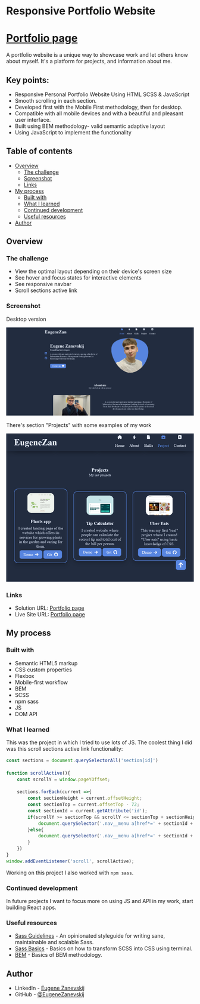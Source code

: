 # Responsive Portfolio Website



# [Portfolio page](https://eugenezanevskij.github.io/portfolio-page/)

A portfolio website is a unique way to showcase work and let others know about myself. It's a platform for projects, and information about me.

## Key points:

- Responsive Personal Portfolio Website Using HTML SCSS & JavaScript
- Smooth scrolling in each section.
- Developed first with the Mobile First methodology, then for desktop.
- Compatible with all mobile devices and with a beautiful and pleasant user interface.
- Built using BEM methodology- valid semantic adaptive layout
- Using JavaScript to implement the functionality

## Table of contents

- [Overview](#overview)
  - [The challenge](#the-challenge)
  - [Screenshot](#screenshot)
  - [Links](#links)
- [My process](#my-process)
  - [Built with](#built-with)
  - [What I learned](#what-i-learned)
  - [Continued development](#continued-development)
  - [Useful resources](#useful-resources)
- [Author](#author)

## Overview

### The challenge

- View the optimal layout depending on their device's screen size
- See hover and focus states for interactive elements
- See responsive navbar
- Scroll sections active link

### Screenshot

Desktop version

![](assets/screenshots/screenshot-desktop.png)

There's section "Projects" with some examples of my work

![](assets/screenshots/screensot-projects.png)

### Links

- Solution URL: [Portfolio page](https://github.com/EugeneZanevskij/portfolio-page)
- Live Site URL: [Portfolio page](https://eugenezanevskij.github.io/portfolio-page/)

## My process

### Built with

- Semantic HTML5 markup
- CSS custom properties
- Flexbox
- Mobile-first workflow
- BEM
- SCSS
- npm sass
- JS
- DOM API

### What I learned

This was the project in which I tried to use lots of JS.
The coolest thing I did was this scroll sections active link functionality:

```js
const sections = document.querySelectorAll('section[id]')

function scrollActive(){
    const scrollY = window.pageYOffset;

    sections.forEach(current =>{
        const sectionHeight = current.offsetHeight;
        const sectionTop = current.offsetTop - 72;
        const sectionId = current.getAttribute('id');
        if(scrollY >= sectionTop && scrollY <= sectionTop + sectionHeight){
            document.querySelector('.nav__menu a[href*=' + sectionId + ']').classList.add('active');
        }else{
            document.querySelector('.nav__menu a[href*=' + sectionId + ']').classList.remove('active');
        }
    })
}
window.addEventListener('scroll', scrollActive);
```

Working on this project I also worked with `npm sass`.

### Continued development

In future projects I want to focus more on using JS and API in my work, start building React apps.

### Useful resources

- [Sass Guidelines](https://sass-guidelin.es/) - An opinionated styleguide for writing sane, maintainable and scalable Sass.
- [Sass Basics](https://sass-lang.com/guide) - Basics on how to transform SCSS into CSS using terminal.
- [BEM](https://css-tricks.com/bem-101/) - Basics of BEM methodology.

## Author

- LinkedIn - [Eugene Zanevskij](https://www.linkedin.com/in/eugene-zanevskij/)
- GitHub - [@EugeneZanevskij](https://github.com/EugeneZanevskij)
